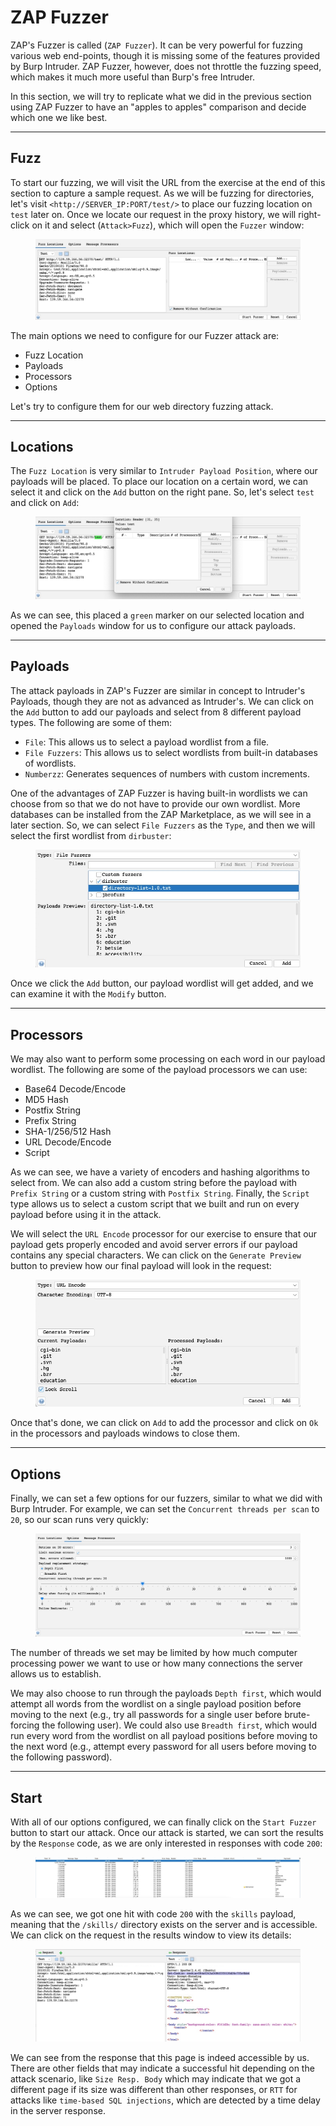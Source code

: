 # ZAP Fuzzer

ZAP's Fuzzer is called (`ZAP Fuzzer`). It can be very powerful for fuzzing various web end-points, though it is missing some of the features provided by Burp Intruder. ZAP Fuzzer, however, does not throttle the fuzzing speed, which makes it much more useful than Burp's free Intruder.

In this section, we will try to replicate what we did in the previous section using ZAP Fuzzer to have an "apples to apples" comparison and decide which one we like best.

***

## Fuzz

To start our fuzzing, we will visit the URL from the exercise at the end of this section to capture a sample request. As we will be fuzzing for directories, let's visit `<http://SERVER_IP:PORT/test/>` to place our fuzzing location on `test` later on. Once we locate our request in the proxy history, we will right-click on it and select (`Attack>Fuzz`), which will open the `Fuzzer` window:

<figure><img src="../../../../.gitbook/assets/image (13).png" alt=""><figcaption></figcaption></figure>

The main options we need to configure for our Fuzzer attack are:

* Fuzz Location
* Payloads
* Processors
* Options

Let's try to configure them for our web directory fuzzing attack.

***

## Locations

The `Fuzz Location` is very similar to `Intruder Payload Position`, where our payloads will be placed. To place our location on a certain word, we can select it and click on the `Add` button on the right pane. So, let's select `test` and click on `Add`:

<figure><img src="../../../../.gitbook/assets/image (1) (1).png" alt=""><figcaption></figcaption></figure>

As we can see, this placed a `green` marker on our selected location and opened the `Payloads` window for us to configure our attack payloads.

***

## Payloads

The attack payloads in ZAP's Fuzzer are similar in concept to Intruder's Payloads, though they are not as advanced as Intruder's. We can click on the `Add` button to add our payloads and select from 8 different payload types. The following are some of them:

* `File`: This allows us to select a payload wordlist from a file.
* `File Fuzzers`: This allows us to select wordlists from built-in databases of wordlists.
* `Numberzz`: Generates sequences of numbers with custom increments.

One of the advantages of ZAP Fuzzer is having built-in wordlists we can choose from so that we do not have to provide our own wordlist. More databases can be installed from the ZAP Marketplace, as we will see in a later section. So, we can select `File Fuzzers` as the `Type`, and then we will select the first wordlist from `dirbuster`:

<figure><img src="../../../../.gitbook/assets/image (2) (1).png" alt=""><figcaption></figcaption></figure>

Once we click the `Add` button, our payload wordlist will get added, and we can examine it with the `Modify` button.

***

## Processors

We may also want to perform some processing on each word in our payload wordlist. The following are some of the payload processors we can use:

* Base64 Decode/Encode
* MD5 Hash
* Postfix String
* Prefix String
* SHA-1/256/512 Hash
* URL Decode/Encode
* Script

As we can see, we have a variety of encoders and hashing algorithms to select from. We can also add a custom string before the payload with `Prefix String` or a custom string with `Postfix String`. Finally, the `Script` type allows us to select a custom script that we built and run on every payload before using it in the attack.

We will select the `URL Encode` processor for our exercise to ensure that our payload gets properly encoded and avoid server errors if our payload contains any special characters. We can click on the `Generate Preview` button to preview how our final payload will look in the request:

<figure><img src="../../../../.gitbook/assets/image (3) (1).png" alt=""><figcaption></figcaption></figure>

Once that's done, we can click on `Add` to add the processor and click on `Ok` in the processors and payloads windows to close them.

***

## Options

Finally, we can set a few options for our fuzzers, similar to what we did with Burp Intruder. For example, we can set the `Concurrent threads per scan` to `20`, so our scan runs very quickly:

<figure><img src="../../../../.gitbook/assets/image (4) (1).png" alt=""><figcaption></figcaption></figure>

The number of threads we set may be limited by how much computer processing power we want to use or how many connections the server allows us to establish.

We may also choose to run through the payloads `Depth first`, which would attempt all words from the wordlist on a single payload position before moving to the next (e.g., try all passwords for a single user before brute-forcing the following user). We could also use `Breadth first`, which would run every word from the wordlist on all payload positions before moving to the next word (e.g., attempt every password for all users before moving to the following password).

***

## Start

With all of our options configured, we can finally click on the `Start Fuzzer` button to start our attack. Once our attack is started, we can sort the results by the `Response` code, as we are only interested in responses with code `200`:

<figure><img src="../../../../.gitbook/assets/image (5) (1).png" alt=""><figcaption></figcaption></figure>

As we can see, we got one hit with code `200` with the `skills` payload, meaning that the `/skills/` directory exists on the server and is accessible. We can click on the request in the results window to view its details:

<figure><img src="../../../../.gitbook/assets/image (6) (1).png" alt=""><figcaption></figcaption></figure>

We can see from the response that this page is indeed accessible by us. There are other fields that may indicate a successful hit depending on the attack scenario, like `Size Resp. Body` which may indicate that we got a different page if its size was different than other responses, or `RTT` for attacks like `time-based SQL injections`, which are detected by a time delay in the server response.
